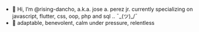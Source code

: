 - 👋 Hi, I’m @rising-dancho, a.k.a. jose a. perez jr. currently specializing on javascript, flutter, css, oop, php and sql .. ¯\_(ツ)_/¯
- 🧗 adaptable, benevolent, calm under pressure, relentless
